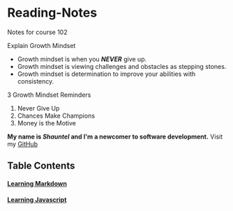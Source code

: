 # Reading-Notes
Notes for course 102

Explain Growth Mindset

- Growth mindset is when you ***NEVER*** give up.
- Growth mindset is viewing challenges and obstacles as stepping stones.
- Growth mindset is determination to improve your abilities with consistency.

3 Growth Mindset Reminders

1. Never Give Up
2. Chances Make Champions
3. Money is the Motive


 **My name is *Shauntel* and I'm a newcomer to software development.** Visit my [GitHub](https://github.com/Mssmcbell)
 
 ## Table Contents

#### [Learning Markdown](https://github.com/Mssmcbell/Reading-notes/blob/main/LearningMarkdown.md#learning-markdown)
#### [Learning Javascript](https://github.com/Mssmcbell/Reading-notes/blob/main/LearningJavascript.md#learning-javascript)






